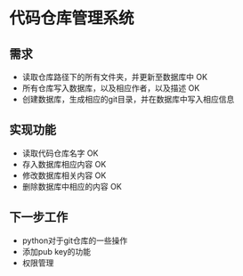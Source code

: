 # 代码仓库管理系统

## 需求
* 读取仓库路径下的所有文件夹，并更新至数据库中 OK
* 所有仓库写入数据库，以及相应作者，以及描述 OK
* 创建数据库，生成相应的git目录，并在数据库中写入相应信息

## 实现功能
* 读取代码仓库名字 OK
* 存入数据库相应内容 OK
* 修改数据库相关内容 OK
* 删除数据库中相应的内容 OK

## 下一步工作
* python对于git仓库的一些操作
* 添加pub key的功能
* 权限管理
